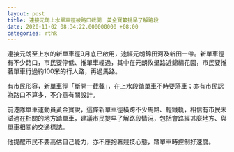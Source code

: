 ```yaml
---
layout: post
title: 連接元朗上水單車徑被路口截開　黃金寶籲提早了解路段
date: 2020-11-02 08:34:22.000000000 +08:00
categories: rthk
---
```


連接元朗至上水的新單車徑9月底已啟用，途經元朗錦田河及新田一帶。新單車徑有不少路口，市民要停低、推單車經過，其中在元朗攸壆路近錦繡花園，市民要推著單車行過約100米的行人路，再過馬路。

有市民形容，新單車徑「斷開一截截」，在上水段踏單車不時要落車；亦有市民認為路口不算多，不介意有關設計。

前港隊單車運動員黃金寶說，這條新單車徑橫跨不少馬路、輕鐵軌，相信有市民未試過在相關的地方踏單車，建議市民提早了解路段情況，包括會路經甚麼地方、與單車相關的交通標誌。

他提醒市民不要高估自己能力，亦不應抱著競技心態，踏單車時控制好速度。
